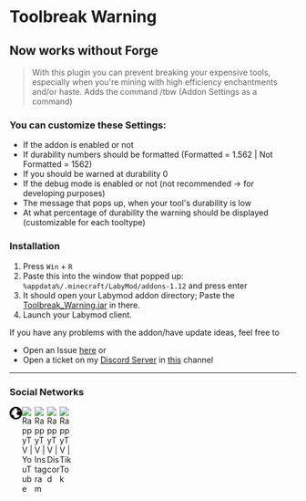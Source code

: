 # **Toolbreak Warning**
## Now works without Forge
> With this plugin you can prevent breaking your expensive tools, especially when you're mining with high efficiency enchantments and/or haste.
> Adds the command /tbw (Addon Settings as a command)

### You can customize these Settings:
- If the addon is enabled or not
- If durability numbers should be formatted (Formatted = 1.562 | Not Formatted = 1562)
- If you should be warned at durability 0
- If the debug mode is enabled or not (not recommended -> for developing purposes)
- The message that pops up, when your tool's durability is low
- At what percentage of durability the warning should be displayed (customizable for each tooltype)

### Installation
1. Press `Win` + `R`
2. Paste this into the window that popped up: `%appdata%/.minecraft/LabyMod/addons-1.12` and press enter
3. It should open your Labymod addon directory; Paste the [Toolbreak_Warning.jar](https://github.com/RappyTV/Toolbreak-Warning/releases/download/1.3.0/Toolbreak_Warning.jar) in there.
4. Launch your Labymod client.

If you have any problems with the addon/have update ideas, feel free to
- Open an Issue [here](https://github.com/RappyTV/Toolbreak-Warning/issues/new/choose)
  or
- Open a ticket on my [Discord Server](https://rappytv.com/server) in [this](https://discord.com/channels/815912035124248587/840285653946204181) channel

---

### Social Networks

[<img align="left" alt="RappyTV | Website" width="22px" src="https://raw.githubusercontent.com/iconic/open-iconic/master/svg/globe.svg" />][website]
[<img align="left" alt="RappyTV | YouTube" width="22px" src="https://cdn.jsdelivr.net/npm/simple-icons@v3/icons/youtube.svg" />][youtube]
[<img align="left" alt="RappyTV | Instagram" width="22px" src="https://cdn.jsdelivr.net/npm/simple-icons@v3/icons/instagram.svg" />][instagram]
[<img align="left" alt="RappyTV | Discord" width="22px" src="https://cdn.jsdelivr.net/npm/simple-icons@v3/icons/discord.svg" />][dcServer]
[<img align="left" alt="RappyTV | TikTok" width="22px" src="https://cdn.jsdelivr.net/npm/simple-icons@v3/icons/tiktok.svg" />][tiktok]

[website]: https://rappytv.com/
[youtube]: https://youtube.com/c/RappyTVTutorials
[instagram]: https://instagram.com/rappyytv
[dcbotplaylist]: https://youtube.com/playlist?list=PL-NddfqjbJVZ2-CGquW0I42J9IGUkXq12
[dcServer]: https://rappytv.com/server
[dcBot]: https://rappytv.com/bot
[tiktok]: https://tiktok.com/@rappytv